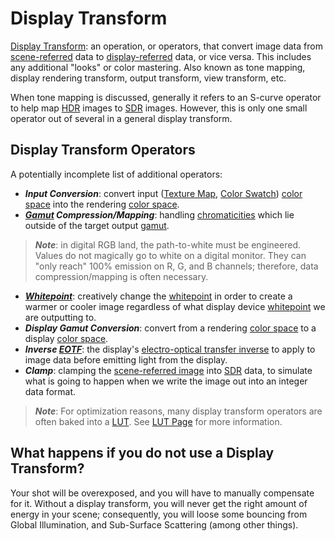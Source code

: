 # Display Transform

[Display Transform](./Glossary.md/#DispalyTransform): an operation, or operators, that convert image data from [scene-referred](./Glossary.md/#scene-referred-image) data to [display-referred](./Glossary.md/#display-referredoutput-referred-image) data, or vice versa. This includes any additional "looks" or color mastering. Also known as tone mapping, display rendering transform, output transform, view transform, etc.

When tone mapping is discussed, generally it refers to an S-curve operator to help map [HDR](./Glossary.md/#high-dynamic-range-image-hdri) images to [SDR](./Glossary.md/#standard-dynamic-range-image) images. However, this is only one small operator out of several in a general display transform.

## Display Transform Operators

A potentially incomplete list of additional operators:
- **_Input Conversion_**: convert input ([Texture Map](./Glossary.md/#texture-map), [Color Swatch](./Glossary.md/#color-space)) [color space](./Glossary.md/#color-space) into the rendering [color space](./Glossary.md/#color-space).
- **_[Gamut](./Glossary.md/#gamut) Compression/Mapping_**: handling [chromaticities](./Glossary.md/#chromaticity) which lie outside of the target output [gamut](./Glossary.md/#gamut).
> **_Note_**: in digital RGB land, the path-to-white must be engineered. Values do not magically go to white on a digital monitor. They can "only reach" 100% emission on R, G, and B channels; therefore, data compression/mapping is often necessary.
- **_[Whitepoint](./Glossary.md/#whitepoint)_**: creatively change the [whitepoint](./Glossary.md/#whitepoint) in order to create a warmer or cooler image regardless of what display device [whitepoint](./Glossary.md/#whitepoint) we are outputting to.
- **_Display Gamut Conversion_**: convert from a rendering [color space](./Glossary.md/#color-space) to a display [color space](./Glossary.md/#color-space).
- **_Inverse [EOTF](./Glossary.md/#transfer-function)_**: the display's [electro-optical transfer inverse](./Glossary.md/#transfer-function) to apply to image data before emitting light from the display.
- **_Clamp_**: clamping the [scene-referred image](./Glossary.md/#scene-referred-encoding) into [SDR](./Glossary.md/#standard-dynamic-range-image) data, to simulate what is going to happen when we write the image out into an integer data format.

> **_Note_**: For optimization reasons, many display transform operators are often baked into a [LUT](./Glossary.md/#lookup-table-lut). See [LUT Page](./LUT.md) for more information.

## What happens if you do not use a Display Transform?

Your shot will be overexposed, and you will have to manually compensate for it. Without a display transform, you will never get the right amount of energy in your scene; consequently, you will loose some bouncing from Global Illumination, and Sub-Surface Scattering (among other things).